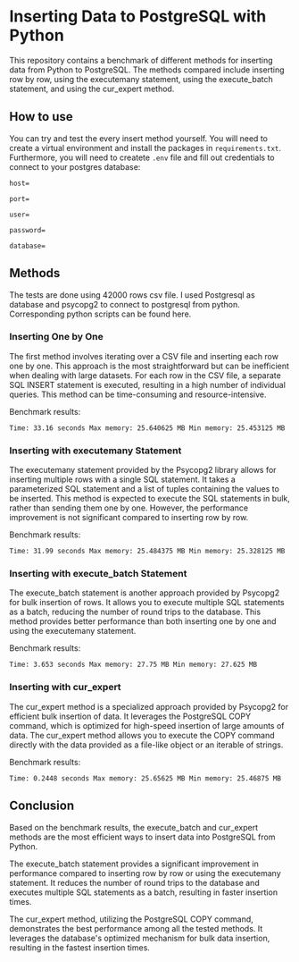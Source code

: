 # Inserting Data to PostgreSQL with Python

This repository contains a benchmark of different methods for inserting data from Python to PostgreSQL. The methods compared include inserting row by row, using the executemany statement, using the execute_batch statement, and using the cur_expert method.

## How to use

You can try and test the every insert method yourself. You will need to create a virtual environment and install the packages in `requirements.txt`. Furthermore, you will need to createte `.env` file and fill out credentials to connect to your postgres database:


`host=`

`port=`

`user=`

`password=`

`database=`



## Methods

The tests are done using 42000 rows csv file. I used Postgresql as database and psycopg2 to connect to postgresql from python. Corresponding python scripts can be found here. 

### Inserting One by One
The first method involves iterating over a CSV file and inserting each row one by one. This approach is the most straightforward but can be inefficient when dealing with large datasets. For each row in the CSV file, a separate SQL INSERT statement is executed, resulting in a high number of individual queries. This method can be time-consuming and resource-intensive.

Benchmark results:

`Time: 33.16 seconds
Max memory: 25.640625 MB
Min memory: 25.453125 MB`

### Inserting with executemany Statement
The executemany statement provided by the Psycopg2 library allows for inserting multiple rows with a single SQL statement. It takes a parameterized SQL statement and a list of tuples containing the values to be inserted. This method is expected to execute the SQL statements in bulk, rather than sending them one by one. However, the performance improvement is not significant compared to inserting row by row.

Benchmark results:

`Time: 31.99 seconds
Max memory: 25.484375 MB
Min memory: 25.328125 MB`

### Inserting with execute_batch Statement
The execute_batch statement is another approach provided by Psycopg2 for bulk insertion of rows. It allows you to execute multiple SQL statements as a batch, reducing the number of round trips to the database. This method provides better performance than both inserting one by one and using the executemany statement.

Benchmark results:

`Time: 3.653 seconds
Max memory: 27.75 MB
Min memory: 27.625 MB`

### Inserting with cur_expert
The cur_expert method is a specialized approach provided by Psycopg2 for efficient bulk insertion of data. It leverages the PostgreSQL COPY command, which is optimized for high-speed insertion of large amounts of data. The cur_expert method allows you to execute the COPY command directly with the data provided as a file-like object or an iterable of strings.

Benchmark results:

`Time: 0.2448 seconds
Max memory: 25.65625 MB
Min memory: 25.46875 MB`

## Conclusion

Based on the benchmark results, the execute_batch and cur_expert methods are the most efficient ways to insert data into PostgreSQL from Python.

The execute_batch statement provides a significant improvement in performance compared to inserting row by row or using the executemany statement. It reduces the number of round trips to the database and executes multiple SQL statements as a batch, resulting in faster insertion times.

The cur_expert method, utilizing the PostgreSQL COPY command, demonstrates the best performance among all the tested methods. It leverages the database's optimized mechanism for bulk data insertion, resulting in the fastest insertion times.
